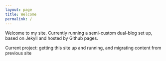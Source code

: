 ```yaml
---
layout: page
title: Welcome
permalink: /
---
```


Welcome to my site. Currently running a semi-custom dual-blog set up, based on Jekyll and hosted by Github pages.

Current project: getting this site up and running, and migrating content from previous site